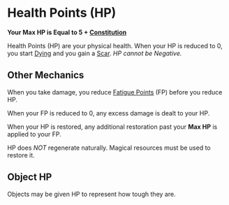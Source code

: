 # Health Points (HP)

**Your Max HP is Equal to 5 + [Constitution](../The%20Ability%20Scores/Constitution.md)**

Health Points (HP) are your physical health. When your HP is reduced to 0, you start [Dying](../../Game%20Procedures/Conditions/Dying.md) and you gain a [Scar](Scars.md). *HP cannot be Negative.*

## Other Mechanics

When you take damage, you reduce [Fatigue Points](Fatigue%20Points.md) (FP) before you reduce HP.

When your FP is reduced to 0, any excess damage is dealt to your HP.

When your HP is restored, any additional restoration past your **Max HP** is applied to your FP.

HP does *NOT* regenerate naturally. Magical resources must be used to restore it.

## Object HP

Objects may be given HP to represent how tough they are.
